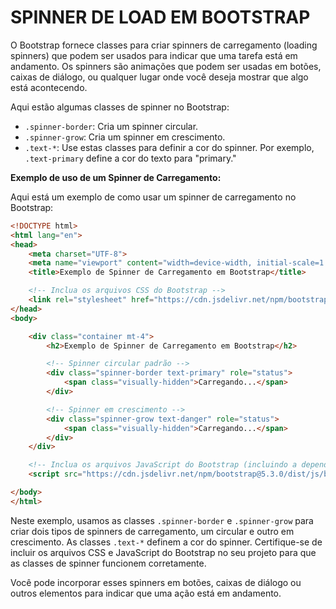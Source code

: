 # SPINNER DE LOAD EM BOOTSTRAP
O Bootstrap fornece classes para criar spinners de carregamento (loading spinners) que podem ser usados para indicar que uma tarefa está em andamento. Os spinners são animações que podem ser usadas em botões, caixas de diálogo, ou qualquer lugar onde você deseja mostrar que algo está acontecendo.

Aqui estão algumas classes de spinner no Bootstrap:

- `.spinner-border`: Cria um spinner circular.
- `.spinner-grow`: Cria um spinner em crescimento.
- `.text-*`: Use estas classes para definir a cor do spinner. Por exemplo, `.text-primary` define a cor do texto para "primary."

**Exemplo de uso de um Spinner de Carregamento:**

Aqui está um exemplo de como usar um spinner de carregamento no Bootstrap:

```html
<!DOCTYPE html>
<html lang="en">
<head>
    <meta charset="UTF-8">
    <meta name="viewport" content="width=device-width, initial-scale=1.0">
    <title>Exemplo de Spinner de Carregamento em Bootstrap</title>

    <!-- Inclua os arquivos CSS do Bootstrap -->
    <link rel="stylesheet" href="https://cdn.jsdelivr.net/npm/bootstrap@5.3.0/dist/css/bootstrap.min.css">
</head>
<body>

    <div class="container mt-4">
        <h2>Exemplo de Spinner de Carregamento em Bootstrap</h2>

        <!-- Spinner circular padrão -->
        <div class="spinner-border text-primary" role="status">
            <span class="visually-hidden">Carregando...</span>
        </div>

        <!-- Spinner em crescimento -->
        <div class="spinner-grow text-danger" role="status">
            <span class="visually-hidden">Carregando...</span>
        </div>
    </div>

    <!-- Inclua os arquivos JavaScript do Bootstrap (incluindo a dependência do Popper.js) -->
    <script src="https://cdn.jsdelivr.net/npm/bootstrap@5.3.0/dist/js/bootstrap.min.js"></script>

</body>
</html>
```

Neste exemplo, usamos as classes `.spinner-border` e `.spinner-grow` para criar dois tipos de spinners de carregamento, um circular e outro em crescimento. As classes `.text-*` definem a cor do spinner. Certifique-se de incluir os arquivos CSS e JavaScript do Bootstrap no seu projeto para que as classes de spinner funcionem corretamente.

Você pode incorporar esses spinners em botões, caixas de diálogo ou outros elementos para indicar que uma ação está em andamento.